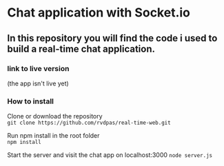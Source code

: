# Chat application with Socket.io

## In this repository you will find the code i used to build a real-time chat application.

### link to live version
(the app isn't live yet)

### How to install
Clone or download the repository  
```git clone https://github.com/rvdpas/real-time-web.git```

Run npm install in the root folder  
```npm install```

Start the server and visit the chat app on localhost:3000
```node server.js```
